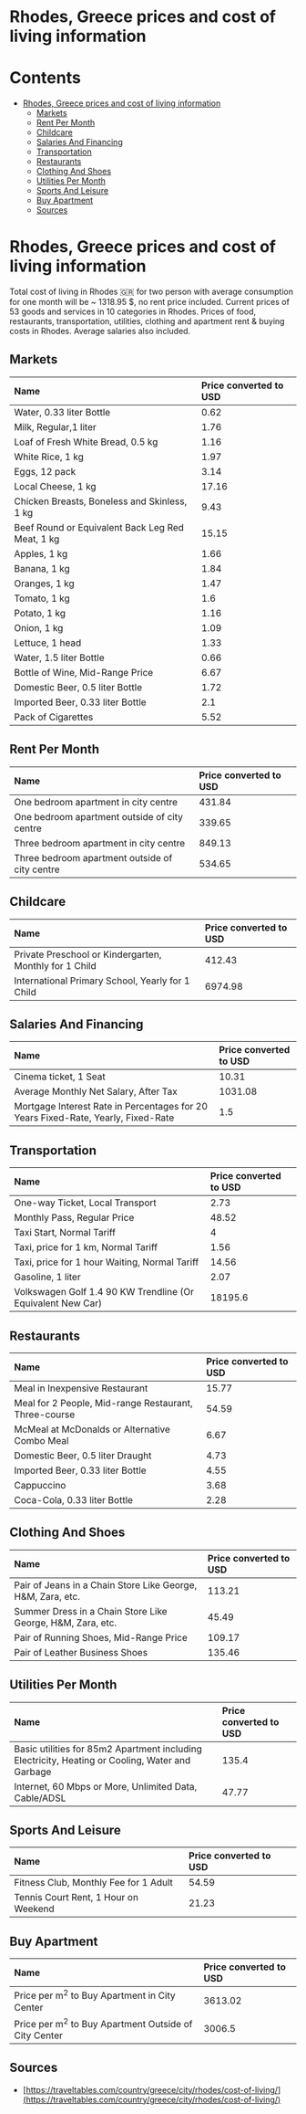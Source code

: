 
Rhodes, Greece prices and cost of living information
====================================================

Contents
========

* [Rhodes, Greece prices and cost of living information](#rhodes-greece-prices-and-cost-of-living-information)
	* [Markets](#markets)
	* [Rent Per Month](#rent-per-month)
	* [Childcare](#childcare)
	* [Salaries And Financing](#salaries-and-financing)
	* [Transportation](#transportation)
	* [Restaurants](#restaurants)
	* [Clothing And Shoes](#clothing-and-shoes)
	* [Utilities Per Month](#utilities-per-month)
	* [Sports And Leisure](#sports-and-leisure)
	* [Buy Apartment](#buy-apartment)
	* [Sources](#sources)

# Rhodes, Greece prices and cost of living information


Total cost of living in Rhodes 🇬🇷 for two person with average consumption for one month will be ~ 1318.95 $, no rent 
price included. Current prices of 53 goods and services in 10 categories  in Rhodes. Prices of food, restaurants, 
transportation, utilities, clothing and apartment rent & buying costs in Rhodes. Average salaries also included.
## Markets

|Name|Price converted to USD|
| :--- | :--- |
|Water, 0.33 liter Bottle|0.62|
|Milk, Regular,1 liter|1.76|
|Loaf of Fresh White Bread, 0.5 kg|1.16|
|White Rice, 1 kg|1.97|
|Eggs, 12 pack|3.14|
|Local Cheese, 1 kg|17.16|
|Chicken Breasts, Boneless and Skinless, 1 kg|9.43|
|Beef Round or Equivalent Back Leg Red Meat, 1 kg |15.15|
|Apples, 1 kg|1.66|
|Banana, 1 kg|1.84|
|Oranges, 1 kg|1.47|
|Tomato, 1 kg|1.6|
|Potato, 1 kg|1.16|
|Onion, 1 kg|1.09|
|Lettuce, 1 head|1.33|
|Water, 1.5 liter Bottle|0.66|
|Bottle of Wine, Mid-Range Price|6.67|
|Domestic Beer, 0.5 liter Bottle|1.72|
|Imported Beer, 0.33 liter Bottle|2.1|
|Pack of Cigarettes|5.52|
  

## Rent Per Month

|Name|Price converted to USD|
| :--- | :--- |
|One bedroom apartment in city centre|431.84|
|One bedroom apartment outside of city centre|339.65|
|Three bedroom apartment in city centre|849.13|
|Three bedroom apartment outside of city centre|534.65|
  

## Childcare

|Name|Price converted to USD|
| :--- | :--- |
|Private Preschool or Kindergarten, Monthly for 1 Child|412.43|
|International Primary School, Yearly for 1 Child|6974.98|
  

## Salaries And Financing

|Name|Price converted to USD|
| :--- | :--- |
|Cinema ticket, 1 Seat|10.31|
|Average Monthly Net Salary, After Tax|1031.08|
|Mortgage Interest Rate in Percentages for 20 Years Fixed-Rate, Yearly, Fixed-Rate|1.5|
  

## Transportation

|Name|Price converted to USD|
| :--- | :--- |
|One-way Ticket, Local Transport|2.73|
|Monthly Pass, Regular Price|48.52|
|Taxi Start, Normal Tariff|4|
|Taxi, price for 1 km, Normal Tariff|1.56|
|Taxi, price for 1 hour Waiting, Normal Tariff|14.56|
|Gasoline, 1 liter|2.07|
|Volkswagen Golf 1.4 90 KW Trendline (Or Equivalent New Car)|18195.6|
  

## Restaurants

|Name|Price converted to USD|
| :--- | :--- |
|Meal in Inexpensive Restaurant|15.77|
|Meal for 2 People, Mid-range Restaurant, Three-course|54.59|
|McMeal at McDonalds or Alternative Combo Meal|6.67|
|Domestic Beer, 0.5 liter Draught|4.73|
|Imported Beer, 0.33 liter Bottle|4.55|
|Cappuccino|3.68|
|Coca-Cola, 0.33 liter Bottle|2.28|
  

## Clothing And Shoes

|Name|Price converted to USD|
| :--- | :--- |
|Pair of Jeans in a Chain Store Like George, H&M, Zara, etc.|113.21|
|Summer Dress in a Chain Store Like George, H&M, Zara, etc.|45.49|
|Pair of Running Shoes, Mid-Range Price|109.17|
|Pair of Leather Business Shoes|135.46|
  

## Utilities Per Month

|Name|Price converted to USD|
| :--- | :--- |
|Basic utilities for 85m2 Apartment including Electricity, Heating or Cooling, Water and Garbage|135.4|
|Internet, 60 Mbps or More, Unlimited Data, Cable/ADSL|47.77|
  

## Sports And Leisure

|Name|Price converted to USD|
| :--- | :--- |
|Fitness Club, Monthly Fee for 1 Adult|54.59|
|Tennis Court Rent, 1 Hour on Weekend|21.23|
  

## Buy Apartment

|Name|Price converted to USD|
| :--- | :--- |
|Price per m<sup>2</sup> to Buy Apartment in City Center|3613.02|
|Price per m<sup>2</sup> to Buy Apartment Outside of City Center|3006.5|
  

## Sources

- [https://traveltables.com/country/greece/city/rhodes/cost-of-living/](https://traveltables.com/country/greece/city/rhodes/cost-of-living/)

